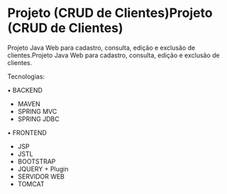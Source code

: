 # Projeto (CRUD de Clientes)Projeto (CRUD de Clientes)


 Projeto Java Web para cadastro, consulta, edição e exclusão de clientes.Projeto Java Web para cadastro, consulta, edição e exclusão de clientes.

Tecnologias: 

• BACKEND
-  MAVEN
-  SPRING MVC
-  SPRING JDBC

• FRONTEND
-  JSP
-  JSTL
-  BOOTSTRAP
-  JQUERY + Plugin
-  SERVIDOR WEB
-  TOMCAT
